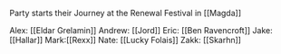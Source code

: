 


Party starts their Journey at the Renewal Festival in [[Magda]]

Alex: [[Eldar Grelamin]]
Andrew: [[Jord]]
Eric: [[Ben Ravencroft]]
Jake: [[Hallar]]
Mark:[[Rexx]]
Nate: [[Lucky Folais]]
Zakk: [[Skarhn]]

